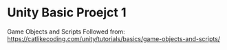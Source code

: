 # Unity Basic Proejct 1
Game Objects and Scripts
Followed from: https://catlikecoding.com/unity/tutorials/basics/game-objects-and-scripts/
